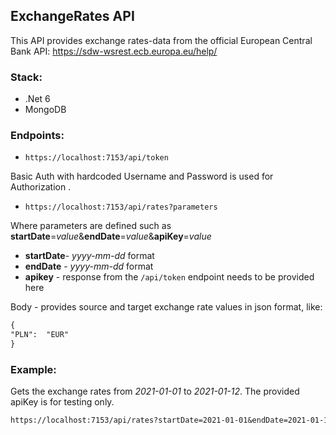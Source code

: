 
## ExchangeRates API

This API provides exchange rates-data from the official European Central Bank API:
https://sdw-wsrest.ecb.europa.eu/help/

### Stack:

* .Net 6
* MongoDB


### Endpoints:
* `https://localhost:7153/api/token`

Basic Auth with hardcoded Username and Password is used for Authorization .


*  `https://localhost:7153/api/rates?parameters`

Where parameters are defined such as **startDate**=*value*&**endDate**=*value*&**apiKey**=*value*
* **startDate**- *yyyy-mm-dd* format
*  **endDate** - *yyyy-mm-dd* format
* **apikey** - response from the `/api/token` endpoint needs to be provided here

Body - provides source and target exchange rate values in json format, like:
```diff
{
"PLN":  "EUR"
}
```



### Example:

Gets the exchange rates from *2021-01-01* to *2021-01-12*. The provided apiKey is for testing only.



```diff
https://localhost:7153/api/rates?startDate=2021-01-01&endDate=2021-01-12&apiKey=rfIHsYPyD0IiOMoyILth7qhBnnGQlOghlFXChNgj6FJqPoJD6suyrrJlLKHCuHYA
```
